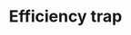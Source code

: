 ---
layout: tactic

title:  "Efficiency trap"
tags: 
t-sort: "Dark Tactic"
t-type: "Unsustainable Pattern"
categories: edge-computing
t-description: "Similarly to cloud computing, the adoption of edge presents a risk of rebound effect, described in dark tactics efficiency trap and bloating. New technologies part of the edge paradigm are often presented as being more energy-efficient than their predecessors and hence more sustainable. However, as energy-efficient a technology may become, if the rebound in usage is substantial then the overall energy consumption may increase. This increased use may come from the services using the technology, e.g., transmitting 4K video on a device with a small screen just because it is possible, but with no (or negligible) increase in quality of service. It can also come from the technology itself. This is for example the case in 5G, where although a base station is four times more energy-efficient than its 4G counterpart, its total power consumption is still four times higher than a 4G base station (e.g., due to extra antennas required), in addition to the fact that more 5G base stations are needed compared to a 4G network."
t-participant: "end-user, edge-user, edge-provider"
t-artifact: "Technology"
t-context: "Normal operation"
t-feature: "A specific service"
t-intent: "Using more a technology, even a more energy-efficient one, which leads to an increase in total energy consumption"
t-intentmeasure: "How much a service is used - Growth in usage"
t-countermeasure: "To counter these two dark tactics at the service level, the concept of digital sufficiency should be envisioned to reflect upon the quantity of data that is relevant for a certain service/device combination. As a countermeasure regarding the technology itself, the telco providers are already investigating new antennas technologies, network architectures and roll-out strategies and improved base station implementations with energy-saving features for the 5G technology."
t-source: "*The Dark Side of Cloud and Edge Computing* by Klervie Toczé, Maël Madon, Muriel Garcia and Patricia Lago"
t-source-doi: "https://doi.org/10.21428/bf6fb269.9422c084"
t-diagram: "models-efficiency-trap.png"
---